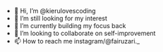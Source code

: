- 👋 Hi, I’m @kierulovescoding
- 👀 I’m still looking for my interest
- 🌱 I’m currently building my focus back
- 💞️ I’m looking to collaborate on self-improvement
- 📫 How to reach me instagram/@fairuzari._

<!---
kierulovescoding/kierulovescoding is a ✨ special ✨ repository because its `README.md` (this file) appears on your GitHub profile.
You can click the Preview link to take a look at your changes.
--->
